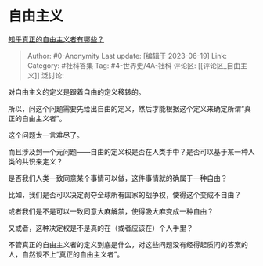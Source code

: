 # 自由主义
[知乎真正的自由主义者有哪些？](https://www.zhihu.com/question/39627179/answer/1469071866)

> Author: #0-Anonymity
> Last update: [编辑于 2023-06-19]
> Link:
> Category: #社科答集
> Tag: #4-世界史/4A-社科
> 评论区: [[评论区_自由主义]]
> 泛讨论:

对自由主义的定义是跟着自由的定义移转的。

所以，问这个问题需要先给出自由的定义，然后才能根据这个定义来确定所谓“真正的自由主义者”。

这个问题太一言难尽了。

而且涉及到一个元问题——自由的定义权是否在人类手中？是否可以基于某一种人类的共识来定义？

是否我们人类一致同意某个事情可以做，这件事情就的确属于一种自由？

比如，我们是否可以决定剥夺全球所有国家的战争权，使得这个变成不自由？

或者我们是不是可以一致同意大麻解禁，使得吸大麻变成一种自由？

又或者，这种决定权是不是真的在（或者应该在）个人手里？

不管真正的自由主义者的定义到底是什么，对这些问题没有经得起质问的答案的人，自然谈不上“真正的自由主义者”。
